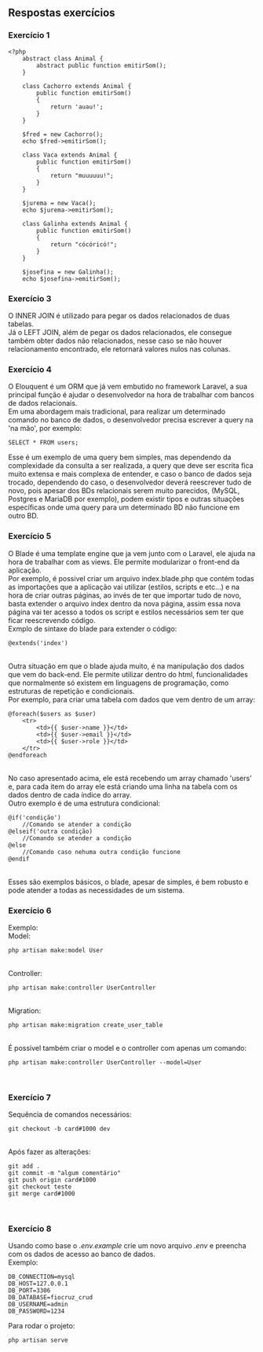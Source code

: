 ## Respostas exercícios

### Exercício 1
    <?php
        abstract class Animal {
            abstract public function emitirSom();
        }
    
        class Cachorro extends Animal {
            public function emitirSom()
            {
                return 'auau!';
            }
        }
    
        $fred = new Cachorro();
        echo $fred->emitirSom();
    
        class Vaca extends Animal {
            public function emitirSom()
            {
                return "muuuuuu!";
            }
        }
    
        $jurema = new Vaca();
        echo $jurema->emitirSom();
    
        class Galinha extends Animal {
            public function emitirSom()
            {
                return "cócóricó!";
            }
        }
    
        $josefina = new Galinha();
        echo $josefina->emitirSom();

### Exercício 3

O INNER JOIN é utilizado para pegar os dados relacionados de duas tabelas. <br>
Já o LEFT JOIN, além de pegar os dados relacionados, ele consegue também obter dados não relacionados, nesse caso se não houver relacionamento encontrado, ele retornará valores nulos nas colunas.

### Exercício 4

O Elouquent é um ORM que já vem embutido no framework Laravel, a sua principal função
é ajudar o desenvolvedor na hora de trabalhar com bancos de dados relacionais. <br>
Em uma abordagem mais tradicional, para realizar um determinado comando no banco de dados,
o desenvolvedor precisa escrever a query na 'na mão', por exemplo:

    SELECT * FROM users;

Esse é um exemplo de uma query bem simples, mas dependendo da complexidade da consulta a ser
realizada, a query que deve ser escrita fica muito extensa e mais complexa de entender,
e caso o banco de dados seja trocado, dependendo do caso, o desenvolvedor deverá reescrever
tudo de novo, pois apesar dos BDs relacionais serem muito parecidos, (MySQL, Postgres e MariaDB por exemplo),
podem existir tipos e outras situações específicas onde uma query para um determinado BD não funcione em outro
BD.

### Exercício 5

O Blade é uma template engine que ja vem junto com o Laravel, ele ajuda na hora de trabalhar com as views.
Ele permite modularizar o front-end da aplicação. <br>
Por exemplo, é possivel criar um arquivo index.blade.php que contém todas as importações que a
aplicação vai utilizar (estilos, scripts e etc...) e na hora de criar outras páginas, ao invés de ter
que importar tudo de novo, basta extender o arquivo index dentro da nova página, assim essa nova página
vai ter acesso a todos os script e estilos necessários sem ter que ficar reescrevendo código. <br>
Exmplo de sintaxe do blade para extender o código: <br>

    @extends('index')
<br>
Outra situação em que o blade ajuda muito, é na manipulação dos dados que vem do back-end.
Ele permite utilizar dentro do html, funcionalidades que normalmente só existem em linguagens
de programação, como estruturas de repetição e condicionais. <br>
Por exemplo, para criar uma tabela com dados que vem dentro de um array: 
<br>

    @foreach($users as $user)
        <tr>
            <td>{{ $user->name }}</td>
            <td>{{ $user->email }}</td>
            <td>{{ $user->role }}</td>
        </tr>
    @endforeach
<br>
No caso apresentado acima, ele está recebendo um array chamado 'users' e,
para cada item do array ele está criando uma linha na tabela com os dados dentro de cada
índice do array.
<br>
Outro exemplo é de uma estrutura condicional:
<br>

    @if('condição') 
        //Comando se atender a condição 
    @elseif('outra condição) 
        //Comando se atender a condição 
    @else 
        //Comando caso nehuma outra condição funcione 
    @endif
<br>
Esses são exemplos básicos, o blade, apesar de simples, é bem robusto e
pode atender a todas as necessidades de um sistema.
<br>

### Exercício 6
Exemplo:
<br>
Model:
<br>

    php artisan make:model User
<br>
Controller:
<br>

    php artisan make:controller UserController
<br>
Migration:
<br>

    php artisan make:migration create_user_table
<br>
É possivel também criar o model e o controller com apenas um comando:
<br>

    php artisan make:controller UserController --model=User
<br>

### Exercício 7
Sequência de comandos necessários:
<br>
    
    git checkout -b card#1000 dev
<br>
Após fazer as alterações:
<br>
    
    git add .
    git commit -m "algum comentário"
    git push origin card#1000
    git checkout teste
    git merge card#1000
<br>

### Exercício 8

Usando como base o *.env.example* crie um novo arquivo *.env* e preencha com os dados de acesso ao banco de dados.
<br>
Exemplo:
<br>

    DB_CONNECTION=mysql
    DB_HOST=127.0.0.1
    DB_PORT=3306
    DB_DATABASE=fiocruz_crud
    DB_USERNAME=admin
    DB_PASSWORD=1234

Para rodar o projeto:
<br>

    php artisan serve
<br>

